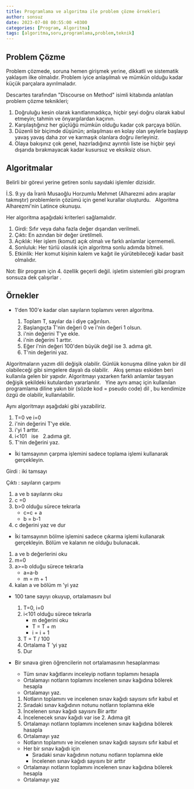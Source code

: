 ```yaml
---
title: Programlama ve algoritma ile problem çözme örnekleri
author: sonsuz
date: 2023-07-08 00:55:00 +0300
categories: [Program, Algoritma]
tags: [algoritma,soru,programlama,problem,teknik]
---
```


## Problem Çözme

Problem çözmede, soruna hemen girişmek yerine, dikkatli ve sistematik yaklaşım ilke olmalıdır. Problem iyice anlaşılmalı ve mümkün olduğu kadar küçük parçalara ayırılmaladır.

Descartes tarafından "Discourse on Method" isimli kitabında anlatılan problem çözme teknikleri;

1. Doğruluğu kesin olarak kanıtlanmadıkça, hiçbir şeyi doğru olarak kabul etmeyin; tahmin ve önyargılardan kaçının.
2. Karşılaştığınız her güçlüğü mümkün olduğu kadar çok parçaya bölün.
3. Düzenli bir biçimde düşünün; anlaşılması en kolay olan şeylerle başlayıp yavaş yavaş daha zor ve karmaşık olanlara doğru ilerleyiniz.
4. Olaya bakışınız çok genel, hazırladığınız ayrıntılı liste ise hiçbir şeyi dışarıda bırakmayacak kadar kusursuz ve eksiksiz olsun.

## Algoritmalar

Belirli bir görevi yerine getiren sonlu sayıdaki işlemler dizisidir.

İ.S. 9.yy da İranlı Musaoğlu Horzumlu Mehmet (Alharezmi adını araplar takmıştır) problemlerin çözümü için genel kurallar oluşturdu.    Algoritma Alharezmi'nin Latince okunuşu.

Her algoritma aşağıdaki kriterleri sağlamalıdır.

1. Girdi: Sıfır veya daha fazla değer dışarıdan verilmeli.
2. Çıktı: En azından bir değer üretilmeli.
3. Açıklık: Her işlem (komut) açık olmalı ve farklı anlamlar içermemeli.
4. Sonluluk: Her türlü olasılık için algoritma sonlu adımda bitmeli.
5. Etkinlik: Her komut kişinin kalem ve kağıt ile yürütebileceği kadar basit olmalıdır.

Not: Bir program için 4. özellik geçerli değil. işletim sistemleri gibi program sonsuza dek çalışırlar .

## Örnekler

- 1'den 100'e kadar olan sayıların toplamını veren algoritma.
    
    1. Toplam T, sayılar da i diye çağırılsın.
    2. Başlangıçta T'nin değeri 0 ve i'nin değeri 1 olsun.
    3. i'nin değerini T'ye ekle.
    4. i'nin değerini 1 arttır.
    5. Eğer i'nin değeri 100'den büyük değil ise 3. adıma git.
    6. T'nin değerini yaz.
	
Algoritmaların yazım dili değişik olabilir. Günlük konuşma diline yakın bir dil olabileceği gibi simgelere dayalı da olabilir.    
Akış şeması eskiden beri kullanıla gelen bir yapıdır. Algoritmayı yazarken farklı anlamlar taşıyan değişik şekildeki kutulardan yararlanılır.    Yine aynı amaç için kullanılan programlama diline yakın bir (sözde kod = pseudo code) dil , bu kendimize özgü de olabilir, kullanılabilir.

Aynı algoritmayı aşağıdaki gibi yazabiliriz.

1. T=0 ve i=0
2. i'nin değerini T'ye ekle.
3. i'yi 1 arttır.
4. i<101    ise    2.adıma git.
5. T'nin değerini yaz.

- İki tamsayının çarpma işlemini sadece toplama işlemi kullanarak gerçekleyin.

Girdi : iki tamsayı

Çıktı : sayıların çarpımı

1.  a ve b sayılarını oku
2.  c =0
3.  b>0 olduğu sürece tekrarla
    * c=c + a
	* b = b-1
4. c değerini yaz ve dur

- İki tamsayının bölme işlemini sadece çıkarma işlemi kullanarak gerçekleyin. Bölüm ve kalanın ne olduğu bulunacak.

1. a ve b değerlerini oku
2. m=0
3. a>=b olduğu sürece tekrarla
    -  a=a-b 
    -   m = m + 1
4. kalan a ve bölüm m 'yi yaz

- 100 tane sayıyı okuyup, ortalamasını bul
    1.  T=0,	i=0
    2.  i<101 olduğu sürece tekrarla
        - m değerini oku
        - T = T + m
        - i = i + 1
    3.  T = T / 100
    4.  Ortalama T ‘yi yaz
    5.  Dur

- Bir sınava giren öğrencilerin not ortalamasının hesaplanması
    *  Tüm sınav kağıtlarını inceleyip notların toplamını hesapla
    *  Ortalamayı notların toplamını incelenen sınav kağıdına bölerek hesapla
    *  Ortalamayı yaz.

    1.  Notların toplamını ve incelenen sınav kağıdı sayısını sıfır kabul et
    2.  Sıradaki sınav kağıdının notunu notların toplamına ekle 
    3.  İncelenen sınav kağıdı sayısını Bir arttır
    4.  İncelenecek sınav kağıdı var ise 2. Adıma git
    5.  Ortalamayı notların toplamını incelenen sınav kağıdına bölerek hasapla
    6.  Ortalamayı yaz

    -  Notların toplamını ve incelenen sınav kağıdı sayısını sıfır kabul et
    -  Her bir sınav kağıdı için
        *  Sıradaki sınav kağıdının notunu notların toplamına ekle
        *  İncelenen sınav kağıdı sayısını bir arttır
    -  Ortalamayı notların toplamını incelenen sınav kağıdına bölerek hesapla
    -  Ortalamayı yaz
